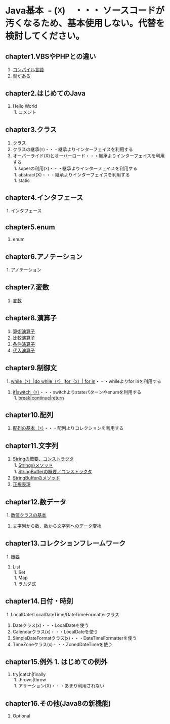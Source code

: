  
# Java基本   - (☓)　・・・  ソースコードが汚くなるため、基本使用しない。代替を検討してください。
  
## chapter1.VBSやPHPとの違い   
  
1. [コンパイル言語](./doc/java-language/JavaLanguage.md) 
1. [型がある](./doc/java-language/JavaLanguage.md)
    
## chapter2.はじめてのJava   
  
1. Hello World  
 1. コメント  
  
## chapter3.クラス 
  
1. クラス    
1. クラスの継承(☓)・・・継承よりインターフェイスを利用する   
1. オーバーライド(X)とオーバーロード・・・継承よりインターフェイスを利用する  
 1. superの利用(☓)・・・継承よりインターフェイスを利用する  
 1. abstract(X)・・・継承よりインターフェイスを利用する  
 1. static   

## chapter4.インタフェース

 1. インタフェース

## chapter5.enum 

1. enum

## chapter6.アノテーション

 1. アノテーション

## chapter7.変数 

1. [変数](http://www.javaroad.jp/java_variable.htm)  

## chapter8.演算子 

1. [算術演算子](http://www.javaroad.jp/java_operator1.htm) 
1. [比較演算子](http://www.javaroad.jp/java_operator2.htm) 
1. [条件演算子](http://www.javaroad.jp/java_operator3.htm) 
1. [代入演算子](http://www.javaroad.jp/java_operator6.htm)

## chapter9.制御文

 1. [while（☓）|do while（☓）|for（x）| for in](http://www.javaroad.jp/java_control1.htm)・・・whileよりfor inを利用する   
1. [if|switch（☓）](http://www.javaroad.jp/java_control2.htm)・・・switchよりstateパターンやenumを利用する  
 1. [break|continue|return](http://www.javaroad.jp/java_control3.htm)  


## chapter10.配列 

1. [配列の基本（☓）](http://www.javaroad.jp/java_array1.htm)・・・配列よりコレクションを利用する  

## chapter11.文字列 

1. [Stringの概要、コンストラクタ](http://www.javaroad.jp/java_character2.htm)  
 1. [Stringのメソッド](http://www.javaroad.jp/java_character3.htm)  
 1. [StringBufferの概要／コンストラクタ](http://www.javaroad.jp/java_character4.htm)   
1. [StringBufferのメソッド](http://www.javaroad.jp/java_character5.htm)   
1. [正規表現](http://www.javaroad.jp/java_character7.htm)    

## chapter12.数データ  
  
 1. [数値クラスの基本](http://www.javaroad.jp/java_number1.htm)   
1. [文字列から数、数から文字列へのデータ変換](http://www.javaroad.jp/java_number2.htm)  

## chapter13.コレクションフレームワーク

 1. [概要](http://www.javaroad.jp/java_collection1.htm)   
1. List  
 1. Set  
 1. Map  
 1. ラムダ式  

## chapter14.日付・時刻

 1. LocalDate/LocalDateTime/DateTimeFormatterクラス   
1. Dateクラス(x)・・・LocalDateを使う   
1. Calendarクラス(x)・・・LocalDateを使う   
1. SimpleDateFormatクラス(x)・・・DateTimeFormatterを使う   
1. TimeZoneクラス(x)・・・ZonedDateTimeを使う  

## chapter15.例外 1. はじめての例外 

1. try|catch|finally  
 1. throws|throw  
 1. アサーション(X)・・・あまり利用されない    

## chapter16.その他(Java8の新機能) 

1. Optional   
